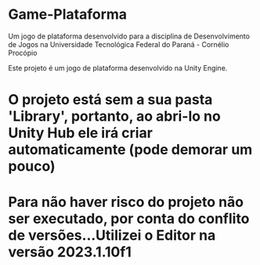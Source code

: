 # Game-Plataforma
Um jogo de plataforma desenvolvido para a disciplina de Desenvolvimento de Jogos na Universidade Tecnológica Federal do Paraná - Cornélio Procópio

Este projeto é um jogo de plataforma desenvolvido na Unity Engine.

# O projeto está sem a sua pasta 'Library', portanto, ao abri-lo no Unity Hub ele irá criar automaticamente (pode demorar um pouco)

# Para não haver risco do projeto não ser executado, por conta do conflito de versões...Utilizei o Editor na versão 2023.1.10f1
